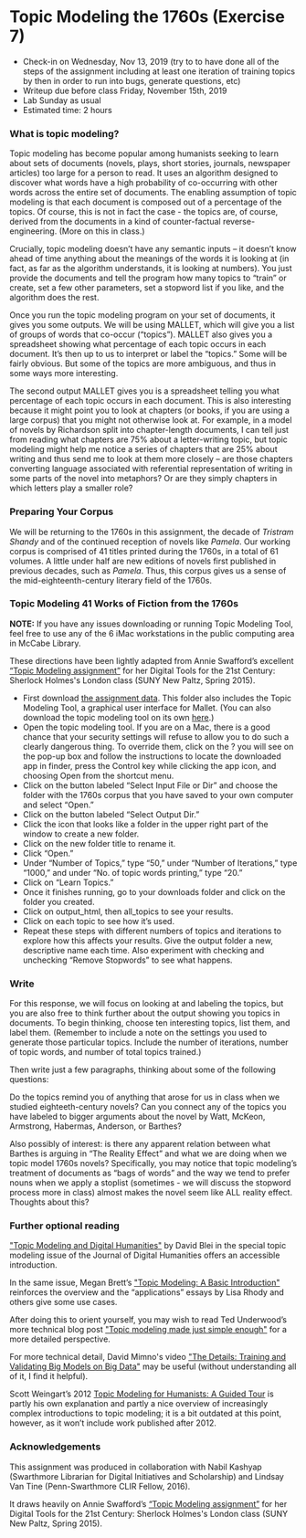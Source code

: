 # Topic Modeling the 1760s (Exercise 7)

+ Check-in on Wednesday, Nov 13, 2019 (try to to have done all of the steps of the assignment including at least one iteration of training topics by then in order to run into bugs, generate questions, etc)
+ Writeup due before class Friday, November 15th, 2019
+ Lab Sunday as usual
+ Estimated time: 2 hours

### What is topic modeling?

Topic modeling has become popular among humanists seeking to learn about sets of documents (novels, plays, short stories, journals, newspaper articles) too large for a person to read. It uses an algorithm designed to discover what words have a high probability of co-occurring with other words across the entire set of documents. The enabling assumption of topic modeling is that each document is composed out of a percentage of the topics. Of course, this is not in fact the case - the topics are, of course, derived from the documents in a kind of counter-factual reverse-engineering. (More on this in class.)

Crucially, topic modeling doesn’t have any semantic inputs – it doesn’t know ahead of time anything about the meanings of the words it is looking at (in fact, as far as the algorithm understands, it is looking at numbers). You just provide the documents and tell the program how many topics to “train” or create, set a few other parameters, set a stopword list if you like, and the algorithm does the rest.

Once you run the topic modeling program on your set of documents, it gives you some outputs. We will be using MALLET, which will give you a list of groups of words that co-occur (“topics”).  MALLET also gives you a spreadsheet showing what percentage of each topic occurs in each document. It’s then up to us to interpret or label the “topics.”  Some will be fairly obvious. But some of the topics are more ambiguous, and thus in some ways more interesting.

The second output MALLET gives you is a spreadsheet telling you what percentage of each topic occurs in each document. This is also interesting because it might point you to look at chapters (or books, if you are using a large corpus) that you might not otherwise look at. For example, in a model of novels by Richardson split into chapter-length documents, I can tell just from reading what chapters are 75% about a letter-writing topic, but topic modeling might help me notice a series of chapters that are 25% about writing and thus send me to look at them more closely – are those chapters converting language associated with referential representation of writing in some parts of the novel into metaphors? Or are they simply chapters in which letters play a smaller role?

### Preparing Your Corpus

We will be returning to the 1760s in this assignment, the decade of *Tristram Shandy* and of the continued reception of novels like *Pamela*.  Our working corpus is comprised of 41 titles printed during the 1760s, in a total of 61 volumes. A little under half are new editions of novels first published in previous decades, such as *Pamela*. Thus, this corpus gives us a sense of the mid-eighteenth-century literary field of the 1760s.

### Topic Modeling 41 Works of Fiction from the 1760s

**NOTE:** If you have any issues downloading or running Topic Modeling Tool, feel free to use any of the 6 iMac workstations in the public computing area in McCabe Library.

These directions have been lightly adapted from Annie Swafford’s excellent [“Topic Modeling assignment”](https://sherlockholmeslondondh.wordpress.com/2015/03/23/topic-modeling-assignment/) for her Digital Tools for the 21st Century: Sherlock Holmes's London class (SUNY New Paltz, Spring 2015).

+ First download [the assignment data](https://github.com/bulbil/rise-assignment7-data/archive/master.zip). This folder also includes the Topic Modeling Tool, a graphical user interface for Mallet. (You can also download the topic modeling tool on its own [here](http://nlp.stanford.edu/software/tmt/tmt-0.4/).)
+ Open the topic modeling tool. If you are on a Mac, there is a good chance that your security settings will refuse to allow you to do such a clearly dangerous thing. To override them, click on the ? you will see on the pop-up box and follow the instructions to locate the downloaded app in finder, press the Control key while clicking the app icon, and choosing Open from the shortcut menu.
+ Click on the button labeled “Select Input File or Dir” and choose the folder with the 1760s corpus that you have saved to your own computer and select “Open.”
+ Click on the button labeled “Select Output Dir.”
+ Click the icon that looks like a folder in the upper right part of the window to create a new folder.
+ Click on the new folder title to rename it.
+ Click “Open.”
+ Under “Number of Topics,” type “50,” under “Number of Iterations,” type “1000,” and under “No. of topic words printing,” type “20.”
+ Click on “Learn Topics.”
+ Once it finishes running, go to your downloads folder and click on the folder you created.
+ Click on output_html, then all_topics to see your results.
+ Click on each topic to see how it’s used.
+ Repeat these steps with different numbers of topics and iterations to explore how this affects your results.  Give the output folder a new, descriptive name each time. Also experiment with checking and unchecking “Remove Stopwords” to see what happens.

### Write

For this response, we will focus on looking at and labeling the topics, but you are also free to think further about the output showing you topics in documents. To begin thinking, choose ten interesting topics, list them, and label them. (Remember to include a note on the settings you used to generate those particular topics. Include the number of iterations, number of topic words, and number of total topics trained.)

Then write just a few paragraphs, thinking about some of the following questions:

Do the topics remind you of anything that arose for us in class when we studied eighteeth-century novels?  Can you connect any of the topics you have labeled to bigger arguments about the novel by Watt, McKeon, Armstrong, Habermas, Anderson, or Barthes?

Also possibly of interest: is there any apparent relation between what Barthes is arguing in “The Reality Effect” and what we are doing when we topic model 1760s novels? Specifically, you may notice that topic modeling’s treatment of documents as “bags of words” and the way we tend to prefer nouns when we apply a stoplist (sometimes - we will discuss the stopword process more in class) almost makes the novel seem like ALL reality effect. Thoughts about this?

### Further optional reading

["Topic Modeling and Digital Humanities"](http://journalofdigitalhumanities.org/2-1/topic-modeling-and-digital-humanities-by-david-m-blei/) by David Blei in the special topic modeling issue of the Journal of Digital Humanities offers an accessible introduction.

In the same issue, Megan Brett’s ["Topic Modeling: A Basic Introduction"](http://journalofdigitalhumanities.org/2-1/topic-modeling-a-basic-introduction-by-megan-r-brett/) reinforces the overview and the “applications” essays by Lisa Rhody and others give some use cases.

After doing this to orient yourself, you may wish to read Ted Underwood’s more technical blog post ["Topic modeling made just simple enough"](https://tedunderwood.com/2012/04/07/topic-modeling-made-just-simple-enough/) for a more detailed perspective.

For more technical detail, David Mimno's video ["The Details: Training and Validating Big Models on Big Data"](http://journalofdigitalhumanities.org/2-1/the-details-by-david-mimno/) may be useful (without understanding all of it, I find it helpful).

Scott Weingart’s 2012 [Topic Modeling for Humanists: A Guided Tour](http://www.scottbot.net/HIAL/?p=19113) is partly his own explanation and partly a nice overview of increasingly complex introductions to topic modeling; it is a bit outdated at this point, however, as it won’t include work published after 2012.

### Acknowledgements

This assignment was produced in collaboration with Nabil Kashyap (Swarthmore Librarian for Digital Initiatives and Scholarship)  and Lindsay Van Tine (Penn-Swarthmore CLIR Fellow, 2016).

It draws heavily on Annie Swafford’s [“Topic Modeling assignment”](https://sherlockholmeslondondh.wordpress.com/2015/03/23/topic-modeling-assignment/) for her Digital Tools for the 21st Century: Sherlock Holmes's London class (SUNY New Paltz, Spring 2015).

